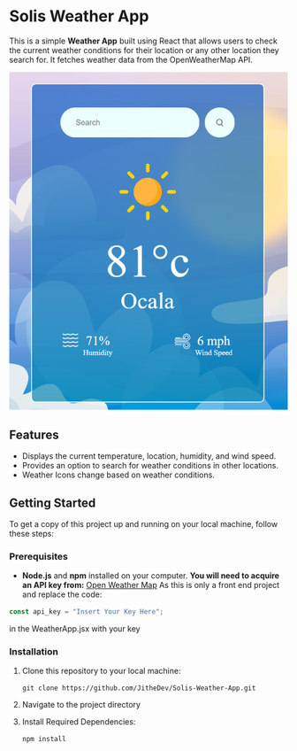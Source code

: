 # Solis Weather App

This is a simple **Weather App** built using React that allows users to check the current weather conditions for their location or any other location they search for. It fetches weather data from the OpenWeatherMap API.

![Solis App Screenshot](solis.png)

## Features

- Displays the current temperature, location, humidity, and wind speed.
- Provides an option to search for weather conditions in other locations.
- Weather Icons change based on weather conditions.

## Getting Started

To get a copy of this project up and running on your local machine, follow these steps:

### Prerequisites

- **Node.js** and **npm** installed on your computer.
**You will need to acquire an API key from:** [Open Weather Map](https://openweathermap.org/)
As this is only a front end project and replace the code:
```Javascript
const api_key = "Insert Your Key Here";
```
in the WeatherApp.jsx with your key 

### Installation

1. Clone this repository to your local machine:

   ```shell
   git clone https://github.com/JitheDev/Solis-Weather-App.git

2. Navigate to the project directory

3. Install Required Dependencies:
   ```shell
   npm install



